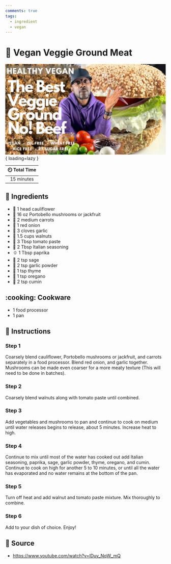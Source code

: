 ```yaml
---
comments: true
tags:
  - ingredient
  - vegan
---
```

# :leafy_green: Vegan Veggie Ground Meat

![Vegan Veggie Ground Meat][1]{ loading=lazy }

| :timer_clock: Total Time |
|:-----------------------: |
| 15 minutes |

## :salt: Ingredients

- :broccoli: 1 head cauliflower
- :mushroom: 16 oz Portobello mushrooms or jackfruit
- :carrot: 2 medium carrots
- :onion: 1 red onion
- :garlic: 3 cloves garlic
- :chestnut: 1.5 cups walnuts
- :tomato: 3 Tbsp tomato paste
- :herb: 2 Tbsp Italian seasoning
- :bell_pepper: 1 Tbsp paprika
- :herb: 2 tsp sage
- :garlic: 2 tsp garlic powder
- :herb: 1 tsp thyme
- :herb: 1 tsp oregano
- :herb: 2 tsp cumin

## :cooking: Cookware

- 1 food processor
- 1 pan

## :pencil: Instructions

### Step 1

Coarsely blend cauliflower, Portobello mushrooms or jackfruit, and carrots separately in a food processor. Blend red
onion, and garlic together. Mushrooms can be made even coarser for a more meaty texture (This will need to be done in
batches).

### Step 2

Coarsely blend walnuts along with tomato paste until combined.

### Step 3

Add vegetables and mushrooms to pan and continue to cook on medium until water releases begins to release, about 5
minutes. Increase heat to high.

### Step 4

Continue to mix until most of the water has cooked out add Italian seasoning, paprika, sage, garlic powder, thyme,
oregano, and cumin. Continue to cook on high for another 5 to 10 minutes, or until all the water has evaporated and no
water remains at the bottom of the pan.

### Step 5

Turn off heat and add walnut and tomato paste mixture. Mix thoroughly to combine.

### Step 6

Add to your dish of choice. Enjoy!

## :link: Source

- <https://www.youtube.com/watch?v=lDuy_NqW_mQ>

[1]: <../assets/images/vegan-veggie-ground-meat.jpg>
